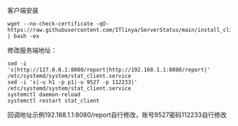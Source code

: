 客户端安装
```
wget --no-check-certificate -qO- https://raw.githubusercontent.com/ITlinya/ServerStatus/main/install_client.sh | bash -ex

```
修改服务端地址：
```
sed -i 's|http://127.0.0.1:8080/report|http://192.168.1.1:8080/report|' /etc/systemd/system/stat_client.service
sed -i 's|-u h1 -p p1|-u 9527 -p 112233|' /etc/systemd/system/stat_client.service
systemctl daemon-reload
systemctl restart stat_client
```
回调地址示例192.168.1.1:8080/report自行修改，账号9527密码112233自行修改
